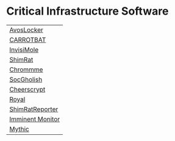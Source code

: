 # Critical Infrastructure Software
<table>
  <tr>
    <td>
      <a href="https://github.com/PudgyDragon/IOCs/tree/main/All/AvosLocker%20Ransomware">AvosLocker</a>
    </td>
  </tr>
  <tr>
    <td>
      <a href="https://github.com/PudgyDragon/IOCs/tree/main/All/CARROTBAT">CARROTBAT</a>
    </td>
  </tr>
  <tr>
    <td>
      <a href="https://github.com/PudgyDragon/IOCs/tree/main/All/InvisiMole">InvisiMole</a>
    </td>
  </tr>
  <tr>
    <td>
      <a href="#">ShimRat</a>
    </td>
  </tr>
  <tr>
    <td>
      <a href="#">Chrommme</a>
    </td>
  </tr>
  <tr>
    <td>
      <a href="#">SocGholish</a>
    </td>
  </tr>
  <tr>
    <td>
      <a href="#">Cheerscrypt</a>
    </td>
  </tr>
  <tr>
    <td>
      <a href="#">Royal</a>
    </td>
  </tr>
  <tr>
    <td>
      <a href="#">ShimRatReporter</a>
    </td>
  </tr>
  <tr>
    <td>
      <a href="#">Imminent Monitor</a>
    </td>
  </tr>
  <tr>
    <td>
      <a href="#">Mythic</a>
    </td>
  </tr>
</table>
